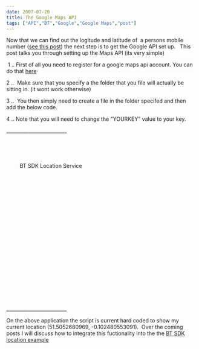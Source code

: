 ```yaml
---
date: 2007-07-20
title: The Google Maps API
tags: ["API","BT","Google","Google Maps","post"]
---
```

Now that we can find out the logitude and latitude of  a persons mobile number ([see this post](https://simonmcmanus.com/posts/your-location-from-the-bt-sdk-(web21c)-in-google-maps/ "see this post")) the next step is to get the Google API set up.   This post talks you through setting up the Maps API (its very simple)  
  
 1 .. First of all you need to register for a google maps api account. You can do that [here](http://www.google.com/apis/maps/signup.html "here")  
  
2 ..  Make sure that you specify a the folder that you file will actually be sitting in. (it wont work otherwise)  
  
3 ..  You then simply need to create a file in the folder specifed and then add the below code.  
  
4 .. Note that you will need to change the "YOURKEY" value to your key.  
  
\_\_\_\_\_\_\_\_\_\_\_\_\_\_\_\_\_\_\_\_\_\_\_\_\_  
  
 <!DOCTYPE html PUBLIC "-//W3C//DTD XHTML 1.0 Strict//EN"  
  "[http://www.w3.org/TR/xhtml1/DTD/xhtml1-strict.dtd](http://www.w3.org/TR/xhtml1/DTD/xhtml1-strict.dtd)">  
<html xmlns="[http://www.w3.org/1999/xhtml](http://www.w3.org/1999/xhtml)">  
  <head>  
    <script src="[http://maps.google.com/maps?file=api&v=2&key=YOURKEY](http://maps.google.com/maps?file=api&v=2&key=YOURKEY)"  
      type="text/javascript"></script>  
  
</head>  
  <body onload="load()" onunload="GUnload()">  
    <p>  
  <script type="text/javascript">     
  function load()  
  {       
   if (GBrowserIsCompatible())  
   {         
    var map = new GMap2(document.getElementById("map"));         
    var map = new GMap2(document.getElementById("map"));  
    map.setCenter(new GLatLng(51.5052680969, -0.102480553091), 13);  
    map.openInfoWindow(map.getCenter(),  
    document.createTextNode("Simon is here "));  
    }    
  }     
    
  </script>  
      <span class="style1">BT SDK Location Service </span></p>  
    <div id="map" style="width: 500px; height: 300px"></div>  
  </body>  
</html>  
  
\_\_\_\_\_\_\_\_\_\_\_\_\_\_\_\_\_\_\_\_\_\_\_\_\_  
  
On the above application the script is current hard coded to show my current location (51.5052680969, -0.102480553091).  Over the coming posts I will discuss how to integrate this fuctionality into the the [BT SDK location example](https://simonmcmanus.com/posts/your-location-from-the-bt-sdk-(web21c)-in-google-maps/ "BT SDK location example")

        